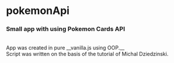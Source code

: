 # pokemonApi

### Small app with using Pokemon Cards API
<br />
App was created in pure __vanilla.js using OOP.__ <br />
Script was written on the basis of the tutorial of Michal Dziedzinski.
